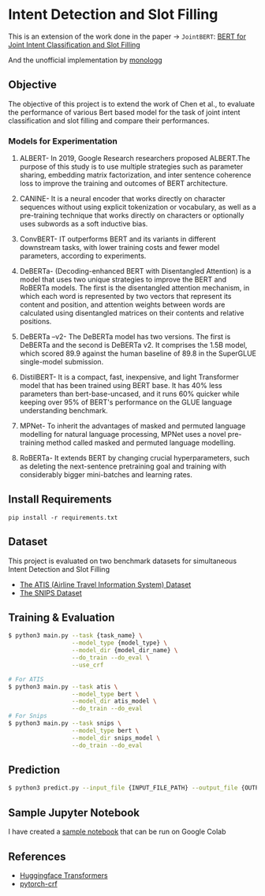 # Intent Detection and Slot Filling

This is an extension of the work done in the paper -> `JointBERT`: [BERT for Joint Intent Classification and Slot Filling](https://arxiv.org/abs/1902.10909) <br>

And the unofficial implementation by [monologg](https://github.com/monologg/JointBERT) <br>

## Objective
The objective of this project is to extend the work of Chen et al., to evaluate the performance of various Bert based model for the task of joint intent classification and slot filling and compare their performances.

### Models for Experimentation
 1. ALBERT- In 2019, Google Research researchers proposed ALBERT.The purpose of this study is to use multiple strategies such as parameter sharing, embedding matrix factorization, and inter sentence coherence loss to improve the training and outcomes of BERT architecture.

1. CANINE- It is a neural encoder that works directly on character sequences without using explicit tokenization or vocabulary, as well as a pre-training technique that works directly on characters or optionally uses subwords as a soft inductive bias.

1. ConvBERT- IT outperforms BERT and its variants in different downstream tasks, with lower training costs and fewer model parameters, according to experiments.

1. DeBERTa- (Decoding-enhanced BERT with Disentangled Attention) is a model that uses two unique strategies to improve the BERT and RoBERTa models. The first is the disentangled attention mechanism, in which each word is represented by two vectors that represent its content and position, and attention weights between words are calculated using disentangled matrices on their contents and relative positions.

1. DeBERTa –v2- The DeBERTa model has two versions. The first is DeBERTa and the second is DeBERTa v2. It comprises the 1.5B model, which scored 89.9 against the human baseline of 89.8 in the SuperGLUE single-model submission.

1. DistilBERT- It is a compact, fast, inexpensive, and light Transformer model that has been trained using BERT base. It has 40% less parameters than bert-base-uncased, and it runs 60% quicker while keeping over 95% of BERT's performance on the GLUE language understanding benchmark.

1. MPNet- To inherit the advantages of masked and permuted language modelling for natural language processing, MPNet uses a novel pre-training method called masked and permuted language modelling. 

1. RoBERTa- It extends BERT by changing crucial hyperparameters, such as deleting the next-sentence pretraining goal and training with considerably bigger mini-batches and learning rates.

## Install Requirements
```
pip install -r requirements.txt
```

## Dataset
This project is evaluated on two benchmark datasets for simultaneous Intent Detection and Slot Filling
- [The ATIS (Airline Travel Information System) Dataset](https://github.com/howl-anderson/ATIS_dataset/blob/master/README.en-US.md)
- [The SNIPS Dataset](https://github.com/sonos/nlu-benchmark) 


## Training & Evaluation

```bash
$ python3 main.py --task {task_name} \
                  --model_type {model_type} \
                  --model_dir {model_dir_name} \
                  --do_train --do_eval \
                  --use_crf

# For ATIS
$ python3 main.py --task atis \
                  --model_type bert \
                  --model_dir atis_model \
                  --do_train --do_eval
# For Snips
$ python3 main.py --task snips \
                  --model_type bert \
                  --model_dir snips_model \
                  --do_train --do_eval
```

## Prediction

```bash
$ python3 predict.py --input_file {INPUT_FILE_PATH} --output_file {OUTPUT_FILE_PATH} --model_dir {SAVED_CKPT_PATH}
```

## Sample Jupyter Notebook
I have created a [sample notebook](Intent%2BSlot_filling.ipynb) that can be run on Google Colab 


## References

- [Huggingface Transformers](https://github.com/huggingface/transformers)
- [pytorch-crf](https://github.com/kmkurn/pytorch-crf)
